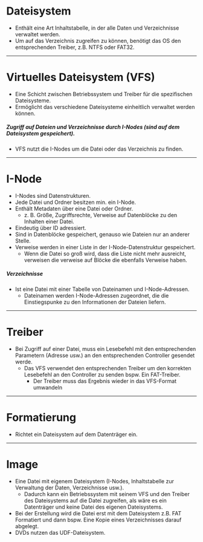 # Dateisystem

- Enthält eine Art Inhaltstabelle, in der alle Daten und Verzeichnisse verwaltet werden.
- Um auf das Verzeichnis zugreifen zu können, benötigt das OS den entsprechenden Treiber, z.B. NTFS oder FAT32.

---  

# Virtuelles Dateisystem (VFS)

- Eine Schicht zwischen Betriebssystem und Treiber für die spezifischen Dateisysteme.
- Ermöglicht das verschiedene Dateisysteme einheitlich verwaltet werden können.

##### Zugriff auf Dateien und Verzeichnisse durch I-Nodes (sind auf dem Dateisystem gespeichert).

- VFS nutzt die I-Nodes um die Datei oder das Verzeichnis zu finden.

 --- 
  

# I-Node

- I-Nodes sind Datenstrukturen.
- Jede Datei und Ordner besitzen min. ein I-Node.
- Enthält Metadaten über eine Datei oder Ordner.
	- z. B. Größe, Zugriffsrechte, Verweise auf Datenblöcke zu den Inhalten einer Datei.
- Eindeutig über ID adressiert.
- Sind in Datenblöcke gespeichert, genauso wie Dateien nur an anderer Stelle.
- Verweise werden in einer Liste in der I-Node-Datenstruktur gespeichert.
	- Wenn die Datei so groß wird, dass die Liste nicht mehr ausreicht, verweisen die verweise auf Blöcke die ebenfalls Verweise haben.

##### Verzeichnisse

- Ist eine Datei mit einer Tabelle von Dateinamen und I-Node-Adressen.
	- Dateinamen werden I-Node-Adressen zugeordnet, die die Einstiegspunke zu den Informationen der Dateien liefern.

---

# Treiber

- Bei Zugriff auf einer Datei, muss ein Lesebefehl mit den entsprechenden Parametern (Adresse usw.) an den entsprechenden Controller gesendet werde.
	- Das VFS verwendet den entsprechenden Treiber um den korrekten Lesebefehl an den Controller zu senden bspw. Ein FAT-Treiber.
		- Der Treiber muss das Ergebnis wieder in das VFS-Format umwandeln

---

# Formatierung

- Richtet ein Dateisystem auf dem Datenträger ein.

 ---  

# Image

- Eine Datei mit eigenem Dateisystem (I-Nodes, Inhaltstabelle zur Verwaltung der Daten, Verzeichnisse usw.).
	- Dadurch kann ein Betriebssystem mit seinem VFS und den Treiber des Dateisystems auf die Datei zugreifen, als wäre es ein Datenträger und keine Datei des eigenen Dateisystems.
- Bei der Erstellung wird die Datei erst mit dem Dateisystem z.B. FAT Formatiert und dann bspw. Eine Kopie eines Verzeichnisses darauf abgelegt.
- DVDs nutzen das UDF-Dateisystem.